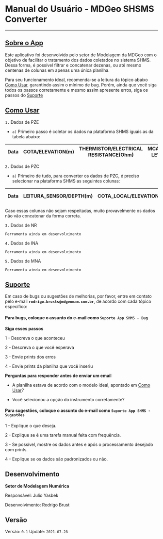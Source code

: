 # Manual do Usuário - MDGeo SHSMS Converter
_______________

<a id='app'></a>
## [Sobre o App](#app)

Este aplicativo foi desenvolvido pelo setor de Modelagem da MDGeo com o objetivo de facilitar o tratamento dos dados coletados no sistema SHMS. Dessa forma, é possível filtrar e concatenar dezenas, ou até mesmo centenas de colunas em apenas uma única planilha. 

Para seu funcionamento ideal, recomenda-se a leitura da tópico abaixo [Como Usar](#uso), garantindo assim o mínimo de bug. Porém, ainda que você siga todos os passos corretamente e mesmo assim apresente erros, siga os passos do [Suporte](#sup)

<a id='uso'></a>
## [Como Usar](#uso)

`1.` Dados de PZE

- `a)` Primeiro passo é coletar os dados na plataforma SHMS iguais as da tabela abaixo:

|Data|COTA/ELEVATION(m)|THERMISTOR/ELECTRICAL RESISTANCE(Ohm)|MCA/WATER LEVEL(m)|FREQUENCIA/FREQUENCY(Hz)|KPA/PRESSURE(kPA)|TEMPERATURA/TEMPERATURE(°C)|COTA_LOCAL/ELEVATION(m)|
|----|-----------------|-------------------------------------|------------------|------------------------|-----------------|---------------------------|-----------------------|


`2.` Dados de PZC

- `a)` Primeiro de tudo, para converter os dados de PZC, é preciso selecionar na plataforma SHMS as seguintes colunas:

|Data|LEITURA_SENSOR/DEPTH(m)|COTA_LOCAL/ELEVATION(m)|MCA/WATER LEVEL(m)|
|----|-----------------------|-----------------------|------------------|

Caso essas colunas não sejam respeitadas, muito provavelmente os dados não vão concatenar da forma correta.


`3.` Dados de NR

`Ferramenta ainda em desenvolvimento`

`4.` Dados de INA

`Ferramenta ainda em desenvolvimento`

`5.` Dados de MNA

`Ferramenta ainda em desenvolvimento`

<a id='sup'></a>
## [Suporte](#sup)

Em caso de bugs ou sugestões de melhorias, por favor, entre em contato pelo e-mail
**`rodrigo.brusts@mdgeomam.com.br`**, de acordo com cada tópico específico:

#### Para bugs, coloque o assunto do e-mail como `Suporte App SHMS - Bug`

**Siga esses passos**

1 - Descreva o que aconteceu

2 - Descreva o que você esperava

3 - Envie prints dos erros

4 - Envie prints da planilha que você inseriu


**Perguntas para responder antes de enviar um email**

- A planilha estava de acordo com o modelo ideal, apontado em [Como Usar](#uso)?
	
- Você selecionou a opção do instrumento corretamente? 

#### Para sugestões, coloque o assunto do e-mail como `Suporte App SHMS - Sugestões`

1 - Explique o que deseja.

2 - Explique se é uma tarefa manual feita com frequência.

3 - Se possível, mostre os dados antes e após o processamento desejado com prints.

4 - Explique se os dados são padronizados ou não.

<a id='dev'></a>
## Desenvolvimento

**Setor de Modelagem Numérica**

Responsável: Julio Yasbek

Desenvolvimento: Rodrigo Brust

<a id='ver'></a>
## Versão

Versão: `0.1`
Update: `2021-07-28`

